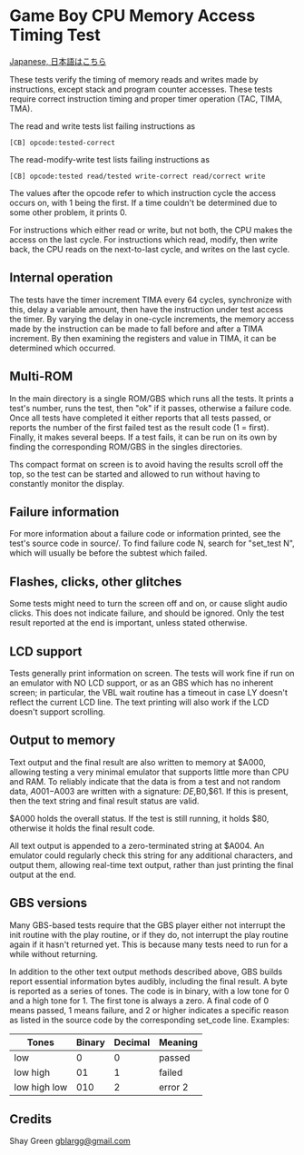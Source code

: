 # Game Boy CPU Memory Access Timing Test

[Japanese, 日本語はこちら](./README.ja.md)

These tests verify the timing of memory reads and writes made by
instructions, except stack and program counter accesses. These tests
require correct instruction timing and proper timer operation (TAC,
TIMA, TMA).

The read and write tests list failing instructions as

```
[CB] opcode:tested-correct
```

The read-modify-write test lists failing instructions as 

```
[CB] opcode:tested read/tested write-correct read/correct write
```

The values after the opcode refer to which instruction cycle the access
occurs on, with 1 being the first. If a time couldn't be determined due
to some other problem, it prints 0.

For instructions which either read or write, but not both, the CPU makes
the access on the last cycle. For instructions which read, modify, then
write back, the CPU reads on the next-to-last cycle, and writes on the
last cycle.


## Internal operation

The tests have the timer increment TIMA every 64 cycles, synchronize
with this, delay a variable amount, then have the instruction under test
access the timer. By varying the delay in one-cycle increments, the
memory access made by the instruction can be made to fall before and
after a TIMA increment. By then examining the registers and value in
TIMA, it can be determined which occurred.


## Multi-ROM

In the main directory is a single ROM/GBS which runs all the tests. It
prints a test's number, runs the test, then "ok" if it passes, otherwise
a failure code. Once all tests have completed it either reports that all
tests passed, or reports the number of the first failed test as the
result code (1 = first). Finally, it makes several beeps. If a test
fails, it can be run on its own by finding the corresponding ROM/GBS in
the singles directories.

Ths compact format on screen is to avoid having the results scroll off
the top, so the test can be started and allowed to run without having to
constantly monitor the display. 


## Failure information

For more information about a failure code or information printed, see
the test's source code in source/. To find failure code N, search for
"set_test N", which will usually be before the subtest which failed.


## Flashes, clicks, other glitches

Some tests might need to turn the screen off and on, or cause slight
audio clicks. This does not indicate failure, and should be ignored.
Only the test result reported at the end is important, unless stated
otherwise.


## LCD support

Tests generally print information on screen. The tests will work fine if
run on an emulator with NO LCD support, or as an GBS which has no
inherent screen; in particular, the VBL wait routine has a timeout in
case LY doesn't reflect the current LCD line. The text printing will
also work if the LCD doesn't support scrolling.


## Output to memory

Text output and the final result are also written to memory at $A000,
allowing testing a very minimal emulator that supports little more than
CPU and RAM. To reliably indicate that the data is from a test and not
random data, $A001-$A003 are written with a signature: $DE,$B0,$61. If
this is present, then the text string and final result status are valid.

$A000 holds the overall status. If the test is still running, it holds
$80, otherwise it holds the final result code.

All text output is appended to a zero-terminated string at $A004. An
emulator could regularly check this string for any additional
characters, and output them, allowing real-time text output, rather than
just printing the final output at the end.


## GBS versions

Many GBS-based tests require that the GBS player either not interrupt
the init routine with the play routine, or if they do, not interrupt the
play routine again if it hasn't returned yet. This is because many tests
need to run for a while without returning.

In addition to the other text output methods described above, GBS builds
report essential information bytes audibly, including the final result.
A byte is reported as a series of tones. The code is in binary, with a
low tone for 0 and a high tone for 1. The first tone is always a zero. A
final code of 0 means passed, 1 means failure, and 2 or higher indicates
a specific reason as listed in the source code by the corresponding
set_code line. Examples:

Tones        | Binary | Decimal | Meaning
-----------  | ------ | ------- | -------
low          |  0     | 0       | passed
low high     |  01    | 1       | failed
low high low | 010    | 2       | error 2

## Credits

Shay Green <gblargg@gmail.com>
